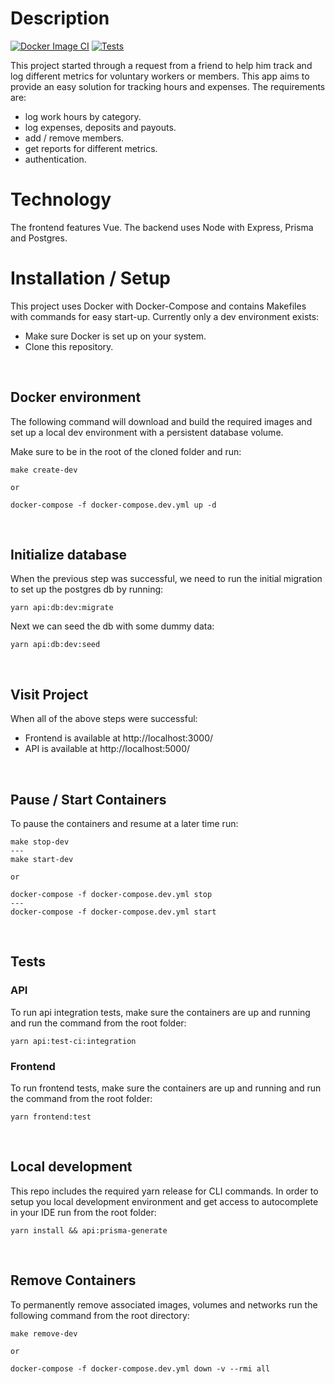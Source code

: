 # Description

[![Docker Image CI](https://github.com/flsoller/ff-hour-tracker/actions/workflows/docker-image.yml/badge.svg)](https://github.com/flsoller/ff-hour-tracker/actions/workflows/docker-image.yml) [![Tests](https://github.com/flsoller/ff-hour-tracker/actions/workflows/tests.yml/badge.svg)](https://github.com/flsoller/ff-hour-tracker/actions/workflows/tests.yml)

This project started through a request from a friend to help him track and log different metrics for voluntary workers or members. This app aims to provide an easy solution for tracking hours and expenses. The requirements are:

- log work hours by category.
- log expenses, deposits and payouts.
- add / remove members.
- get reports for different metrics.
- authentication.

# Technology

The frontend features Vue. The backend uses Node with Express, Prisma and Postgres.

# Installation / Setup

This project uses Docker with Docker-Compose and contains Makefiles with commands for easy start-up. Currently only a dev environment exists:

- Make sure Docker is set up on your system.
- Clone this repository.

<br>

## Docker environment

The following command will download and build the required images and set up a local dev environment with a persistent database volume.

Make sure to be in the root of the cloned folder and run:

```
make create-dev
```

`or`

```
docker-compose -f docker-compose.dev.yml up -d
```

<br>

## Initialize database

When the previous step was successful, we need to run the initial migration to set up the postgres db by running:

```
yarn api:db:dev:migrate
```

Next we can seed the db with some dummy data:

```
yarn api:db:dev:seed
```

<br>

## Visit Project

When all of the above steps were successful:

- Frontend is available at http://localhost:3000/
- API is available at http://localhost:5000/

<br>

## Pause / Start Containers

To pause the containers and resume at a later time run:

```
make stop-dev
---
make start-dev
```

`or`

```
docker-compose -f docker-compose.dev.yml stop
---
docker-compose -f docker-compose.dev.yml start
```

<br>

## Tests

### API

To run api integration tests, make sure the containers are up and running and run the command from the root folder:

```
yarn api:test-ci:integration
```

### Frontend

To run frontend tests, make sure the containers are up and running and run the command from the root folder:

```
yarn frontend:test
```

<br>

## Local development

This repo includes the required yarn release for CLI commands. In order to setup you local development environment and get access to autocomplete in your IDE run from the root folder:

```
yarn install && api:prisma-generate
```

<br>

## Remove Containers

To permanently remove associated images, volumes and networks run the following command from the root directory:

```
make remove-dev
```

`or`

```
docker-compose -f docker-compose.dev.yml down -v --rmi all
```
